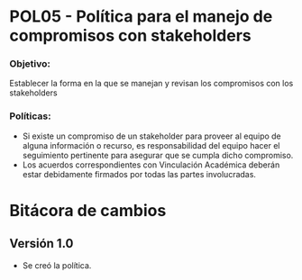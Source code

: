 # POL05 - Política para el manejo de compromisos con stakeholders


### Objetivo:
<p>Establecer la forma en la que se manejan y revisan los compromisos con los stakeholders</p>

### Políticas:
<ul>
<li>Si existe un compromiso de un stakeholder para proveer al equipo de alguna información o recurso, es responsabilidad del equipo hacer el seguimiento pertinente para asegurar que se cumpla dicho compromiso.</li>
<li>Los acuerdos correspondientes con Vinculación Académica deberán estar debidamente firmados por todas las partes involucradas.</li>
</ul>


# Bitácora de cambios

## Versión 1.0
  - Se creó la política.